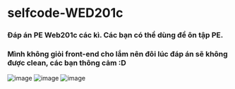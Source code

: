 # selfcode-WED201c
### Đáp án PE Web201c các kì. Các bạn có thể dùng để ôn tập PE.
### Mình không giỏi front-end cho lắm nên đôi lúc đáp án sẽ không được clean, các bạn thông cảm :D
![image](https://github.com/bluefishhh93/selfcode-WED201c/assets/137422462/67140c6e-ff48-4b1b-8a6f-bb9e49912064)
![image](https://github.com/bluefishhh93/selfcode-WED201c/assets/137422462/1674abab-2bf9-4b97-9c55-8d8d3056a14b)
![image](https://github.com/bluefishhh93/selfcode-WED201c/assets/137422462/c6035311-b0b4-4573-a2f2-eeb869cc6098)

